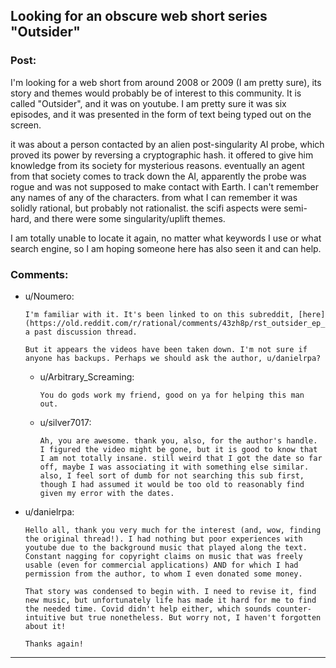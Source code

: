 ## Looking for an obscure web short series "Outsider"

### Post:

I'm looking for a web short from around 2008 or 2009 (I am pretty sure), its story and themes would probably be of interest to this community. It is called "Outsider", and it was on youtube. I am pretty sure it was six episodes, and it was presented in the form of text being typed out on the screen.

it was about a person contacted by an alien post-singularity AI probe, which proved its power by reversing a cryptographic hash. it offered to give him knowledge from its society for mysterious reasons. eventually an agent from that society comes to track down the AI, apparently the probe was rogue and was not supposed to make contact with Earth. I can't remember any names of any of the characters. from what I can remember it was solidly rational, but probably not rationalist. the scifi aspects were semi-hard, and there were some singularity/uplift themes.

I am totally unable to locate it again, no matter what keywords I use or what search engine, so I am hoping someone here has also seen it and can help.

### Comments:

- u/Noumero:
  ```
  I'm familiar with it. It's been linked to on this subreddit, [here](https://old.reddit.com/r/rational/comments/43zh8p/rst_outsider_ep_16_first_contact_visual_novel/)'s a past discussion thread.

  But it appears the videos have been taken down. I'm not sure if anyone has backups. Perhaps we should ask the author, u/danielrpa?
  ```

  - u/Arbitrary_Screaming:
    ```
    You do gods work my friend, good on ya for helping this man out.
    ```

  - u/silver7017:
    ```
    Ah, you are awesome. thank you, also, for the author's handle. I figured the video might be gone, but it is good to know that I am not totally insane. still weird that I got the date so far off, maybe I was associating it with something else similar. also, I feel sort of dumb for not searching this sub first, though I had assumed it would be too old to reasonably find given my error with the dates.
    ```

- u/danielrpa:
  ```
  Hello all, thank you very much for the interest (and, wow, finding the original thread!). I had nothing but poor experiences with youtube due to the background music that played along the text. Constant nagging for copyright claims on music that was freely usable (even for commercial applications) AND for which I had permission from the author, to whom I even donated some money.

  That story was condensed to begin with. I need to revise it, find new music, but unfortunately life has made it hard for me to find the needed time. Covid didn't help either, which sounds counter-intuitive but true nonetheless. But worry not, I haven't forgotten about it!

  Thanks again!
  ```

---

